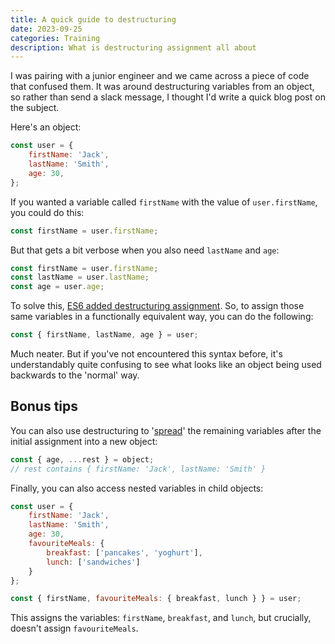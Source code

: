 ```yaml
---
title: A quick guide to destructuring
date: 2023-09-25
categories: Training
description: What is destructuring assignment all about
---
```


I was pairing with a junior engineer and we came across a piece of code that confused them. It was around destructuring variables from an object, so rather than send a slack message, I thought I'd write a quick blog post on the subject.

Here's an object:

```js
const user = {
	firstName: 'Jack',
	lastName: 'Smith',
  	age: 30,
};
```

If you wanted a variable called `firstName` with the value of `user.firstName`, you could do this:

```js
const firstName = user.firstName;
```

But that gets a bit verbose when you also need `lastName` and `age`:

```js
const firstName = user.firstName;
const lastName = user.lastName;
const age = user.age;
```

To solve this, [ES6 added destructuring assignment](https://developer.mozilla.org/en-US/docs/Web/JavaScript/Reference/Operators/Destructuring_assignment). So, to assign those same variables in a functionally equivalent way, you can do the following:

```js
const { firstName, lastName, age } = user;
```

Much neater. But if you've not encountered this syntax before, it's understandably quite confusing to see what looks like an object being used backwards to the 'normal' way.

## Bonus tips

You can also use destructuring to '[spread](https://developer.mozilla.org/en-US/docs/Web/JavaScript/Reference/Operators/Spread_syntax)' the remaining variables after the initial assignment into a new object:

```js
const { age, ...rest } = object;
// rest contains { firstName: 'Jack', lastName: 'Smith' }
```

Finally, you can also access nested variables in child objects:

```js
const user = {
	firstName: 'Jack',
	lastName: 'Smith',
  	age: 30,
	favouriteMeals: {
		breakfast: ['pancakes', 'yoghurt'],
		lunch: ['sandwiches']
	}
};

const { firstName, favouriteMeals: { breakfast, lunch } } = user;
```

This assigns the variables: `firstName`, `breakfast`, and `lunch`, but crucially, doesn't assign `favouriteMeals`.
